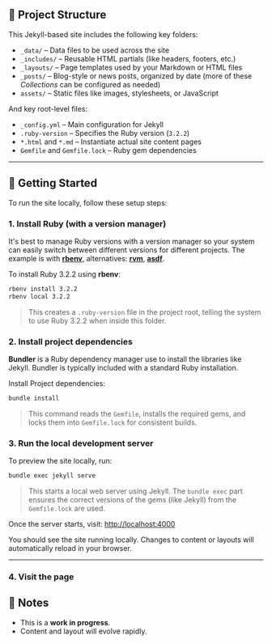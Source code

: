 ## 📁 Project Structure

This Jekyll-based site includes the following key folders:

- `_data/` – Data files to be used across the site
- `_includes/` – Reusable HTML partials (like headers, footers, etc.)
- `_layouts/` – Page templates used by your Markdown or HTML files
- `_posts/` – Blog-style or news posts, organized by date (more of these _Collections_ can be configured as needed)
- `assets/` – Static files like images, stylesheets, or JavaScript

And key root-level files:

- `_config.yml` – Main configuration for Jekyll
- `.ruby-version` – Specifies the Ruby version (`3.2.2`)
- `*.html` and `*.md` – Instantiate actual site content pages
- `Gemfile` and `Gemfile.lock` – Ruby gem dependencies

---

## 🚀 Getting Started

To run the site locally, follow these setup steps:

### 1. Install Ruby (with a version manager)

It's best to manage Ruby versions with a version manager so your system can easily switch between different versions for different projects.
The example is with [**rbenv**](https://github.com/rbenv/rbenv), alternatives: [**rvm**](https://rvm.io/), [**asdf**](https://asdf-vm.com/).

To install Ruby 3.2.2 using **rbenv**:

```sh
rbenv install 3.2.2
rbenv local 3.2.2
```

> This creates a `.ruby-version` file in the project root, telling the system to use Ruby 3.2.2 when inside this folder.

### 2. Install project dependencies

**Bundler** is a Ruby dependency manager use to install the libraries like Jekyll. Bundler is typically included with a standard Ruby installation.

Install Project dependencies:

```sh
bundle install
```

> This command reads the `Gemfile`, installs the required gems, and locks them into `Gemfile.lock` for consistent builds.

### 3. Run the local development server

To preview the site locally, run:

```sh
bundle exec jekyll serve
```

> This starts a local web server using Jekyll. The `bundle exec` part ensures the correct versions of the gems (like Jekyll) from the `Gemfile.lock` are used.

Once the server starts, visit: [http://localhost:4000](http://localhost:4000)

You should see the site running locally. Changes to content or layouts will automatically reload in your browser.

---

### 4. Visit the page

## 📌 Notes

- This is a **work in progress**.
- Content and layout will evolve rapidly.
